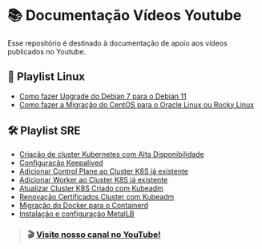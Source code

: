 #  📚  Documentação Vídeos Youtube

Esse repositório é destinado à documentação de apoio aos vídeos publicados no Youtube.

## 🐧 Playlist Linux

- [Como fazer Upgrade do Debian 7 para o Debian 11](https://github.com/jedchaves/youtube/wiki/upgrade_debian)
- [Como fazer a Migração do CentOS para o Oracle Linux ou Rocky Linux](https://github.com/jedchaves/youtube/wiki/migracao_centos)

## 🛠️ Playlist SRE

- [Criação de cluster Kubernetes com Alta Disponibilidade](https://github.com/jedchaves/youtube/wiki/cluster_k8s)
- [Configuração Keepalived](https://github.com/jedchaves/youtube/wiki/conf_keepalived)
- [Adicionar Control Plane ao Cluster K8S já existente](https://github.com/jedchaves/youtube/wiki/add_controlplane)
- [Adicionar Worker ao Cluster K8S já existente](https://github.com/jedchaves/youtube/wiki/add_worker)
- [Atualizar Cluster K8S Criado com Kubeadm](https://github.com/jedchaves/youtube/wiki/upgrade_k8s)
- [Renovação Certificados Cluster com Kubeadm](https://github.com/jedchaves/youtube/wiki/renew_cert)
- [Migração do Docker para o Containerd](https://github.com/jedchaves/youtube/wiki/docker_to_containerd)
- [Instalação e configuração MetalLB](https://github.com/jedchaves/youtube/wiki/metallb)

> ### 🎬 [Visite nosso canal no YouTube!](https://www.youtube.com/@jedchaves)
